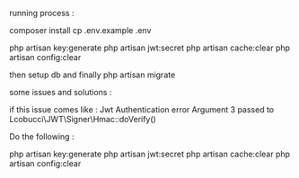 
running process :
 
composer install
cp .env.example .env

php artisan key:generate
php artisan jwt:secret
php artisan cache:clear
php artisan config:clear

then setup db and finally
php artisan migrate

some issues and solutions :

if this issue comes like : Jwt Authentication error Argument 3 passed to Lcobucci\JWT\Signer\Hmac::doVerify()

Do the following : 

php artisan key:generate
php artisan jwt:secret
php artisan cache:clear
php artisan config:clear